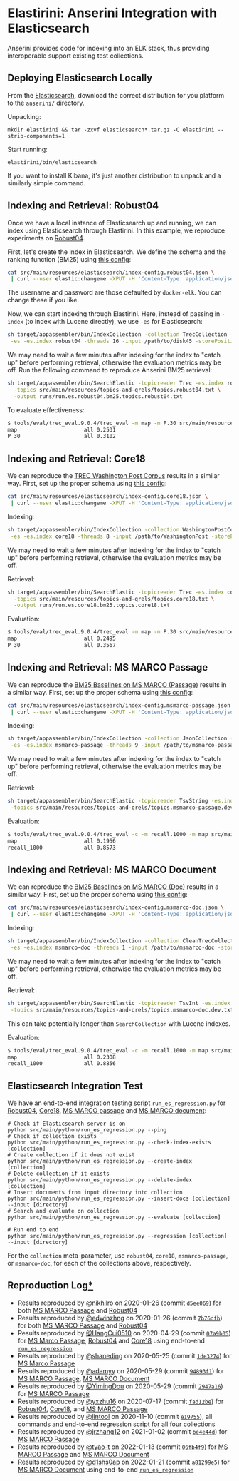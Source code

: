 # Elastirini: Anserini Integration with Elasticsearch

Anserini provides code for indexing into an ELK stack, thus providing interoperable support existing test collections.

## Deploying Elasticsearch Locally

From the [Elasticsearch](http://elastic.co/start), download the correct distribution for you platform to the `anserini/` directory. 

Unpacking:

```
mkdir elastirini && tar -zxvf elasticsearch*.tar.gz -C elastirini --strip-components=1
```

Start running:

```
elastirini/bin/elasticsearch
```

If you want to install Kibana, it's just another distribution to unpack and a similarly simple command.

## Indexing and Retrieval: Robust04

Once we have a local instance of Elasticsearch up and running, we can index using Elasticsearch through Elastirini.
In this example, we reproduce experiments on [Robust04](regressions-robust04.md).

First, let's create the index in Elasticsearch.
We define the schema and the ranking function (BM25) using [this config](../src/main/resources/elasticsearch/index-config.robust04.json):

```bash
cat src/main/resources/elasticsearch/index-config.robust04.json \
 | curl --user elastic:changeme -XPUT -H 'Content-Type: application/json' 'localhost:9200/robust04' -d @-
```

The username and password are those defaulted by `docker-elk`. You can change these if you like.

Now, we can start indexing through Elastirini.
Here, instead of passing in `-index` (to index with Lucene directly), we use `-es` for Elasticsearch:

```bash
sh target/appassembler/bin/IndexCollection -collection TrecCollection -generator DefaultLuceneDocumentGenerator \
 -es -es.index robust04 -threads 16 -input /path/to/disk45 -storePositions -storeDocvectors -storeRaw
```

We may need to wait a few minutes after indexing for the index to "catch up" before performing retrieval, otherwise the evaluation metrics may be off.
Run the following command to reproduce Anserini BM25 retrieval:

```bash
sh target/appassembler/bin/SearchElastic -topicreader Trec -es.index robust04 \
  -topics src/main/resources/topics-and-qrels/topics.robust04.txt \
  -output runs/run.es.robust04.bm25.topics.robust04.txt
```

To evaluate effectiveness:

```bash
$ tools/eval/trec_eval.9.0.4/trec_eval -m map -m P.30 src/main/resources/topics-and-qrels/qrels.robust04.txt runs/run.es.robust04.bm25.topics.robust04.txt
map                   	all	0.2531
P_30                  	all	0.3102
```

## Indexing and Retrieval: Core18

We can reproduce the [TREC Washington Post Corpus](regressions-core18.md) results in a similar way.
First, set up the proper schema using [this config](../src/main/resources/elasticsearch/index-config.core18.json):

```bash
cat src/main/resources/elasticsearch/index-config.core18.json \
 | curl --user elastic:changeme -XPUT -H 'Content-Type: application/json' 'localhost:9200/core18' -d @-
```

Indexing:

```bash
sh target/appassembler/bin/IndexCollection -collection WashingtonPostCollection -generator WashingtonPostGenerator \
 -es -es.index core18 -threads 8 -input /path/to/WashingtonPost -storePositions -storeDocvectors -storeContents
```

We may need to wait a few minutes after indexing for the index to "catch up" before performing retrieval, otherwise the evaluation metrics may be off.

Retrieval:

```bash
sh target/appassembler/bin/SearchElastic -topicreader Trec -es.index core18 \
  -topics src/main/resources/topics-and-qrels/topics.core18.txt \
  -output runs/run.es.core18.bm25.topics.core18.txt
```

Evaluation:

```bash
$ tools/eval/trec_eval.9.0.4/trec_eval -m map -m P.30 src/main/resources/topics-and-qrels/qrels.core18.txt runs/run.es.core18.bm25.topics.core18.txt
map                   	all	0.2495
P_30                  	all	0.3567
```

## Indexing and Retrieval: MS MARCO Passage

We can reproduce the [BM25 Baselines on MS MARCO (Passage)](experiments-msmarco-passage.md) results in a similar way.
First, set up the proper schema using [this config](../src/main/resources/elasticsearch/index-config.msmarco-passage.json):

```bash
cat src/main/resources/elasticsearch/index-config.msmarco-passage.json \
 | curl --user elastic:changeme -XPUT -H 'Content-Type: application/json' 'localhost:9200/msmarco-passage' -d @-
```

Indexing:

```bash
sh target/appassembler/bin/IndexCollection -collection JsonCollection -generator DefaultLuceneDocumentGenerator \
 -es -es.index msmarco-passage -threads 9 -input /path/to/msmarco-passage -storePositions -storeDocvectors -storeRaw
```

We may need to wait a few minutes after indexing for the index to "catch up" before performing retrieval, otherwise the evaluation metrics may be off.

Retrieval:

```bash
sh target/appassembler/bin/SearchElastic -topicreader TsvString -es.index msmarco-passage \
 -topics src/main/resources/topics-and-qrels/topics.msmarco-passage.dev-subset.txt -output runs/run.es.msmacro-passage.txt
```

Evaluation:

```bash
$ tools/eval/trec_eval.9.0.4/trec_eval -c -m recall.1000 -m map src/main/resources/topics-and-qrels/qrels.msmarco-passage.dev-subset.txt runs/run.es.msmacro-passage.txt
map                   	all	0.1956
recall_1000           	all	0.8573
```

## Indexing and Retrieval: MS MARCO Document

We can reproduce the [BM25 Baselines on MS MARCO (Doc)](experiments-msmarco-doc.md) results in a similar way.
First, set up the proper schema using [this config](../src/main/resources/elasticsearch/index-config.msmarco-doc.json):

```bash
cat src/main/resources/elasticsearch/index-config.msmarco-doc.json \
 | curl --user elastic:changeme -XPUT -H 'Content-Type: application/json' 'localhost:9200/msmarco-doc' -d @-
```

Indexing:

```bash
sh target/appassembler/bin/IndexCollection -collection CleanTrecCollection -generator DefaultLuceneDocumentGenerator \
 -es -es.index msmarco-doc -threads 1 -input /path/to/msmarco-doc -storePositions -storeDocvectors -storeRaw
```

We may need to wait a few minutes after indexing for the index to "catch up" before performing retrieval, otherwise the evaluation metrics may be off.

Retrieval:

```bash
sh target/appassembler/bin/SearchElastic -topicreader TsvInt -es.index msmarco-doc \
 -topics src/main/resources/topics-and-qrels/topics.msmarco-doc.dev.txt -output runs/run.es.msmacro-doc.txt
```

This can take potentially longer than `SearchCollection` with Lucene indexes.

Evaluation:

```bash
$ tools/eval/trec_eval.9.0.4/trec_eval -c -m recall.1000 -m map src/main/resources/topics-and-qrels/qrels.msmarco-doc.dev.txt runs/run.es.msmacro-doc.txt
map                   	all	0.2308
recall_1000           	all	0.8856
```

## Elasticsearch Integration Test

We have an end-to-end integration testing script `run_es_regression.py` for [Robust04](regressions-robust04.md), [Core18](regressions-core18.md), [MS MARCO passage](regressions-msmarco-passage.md) and [MS MARCO document](regressions-msmarco-doc.md):

```
# Check if Elasticsearch server is on
python src/main/python/run_es_regression.py --ping
# Check if collection exists
python src/main/python/run_es_regression.py --check-index-exists [collection]
# Create collection if it does not exist
python src/main/python/run_es_regression.py --create-index [collection]
# Delete collection if it exists
python src/main/python/run_es_regression.py --delete-index [collection]
# Insert documents from input directory into collection
python src/main/python/run_es_regression.py --insert-docs [collection] --input [directory]
# Search and evaluate on collection
python src/main/python/run_es_regression.py --evaluate [collection]

# Run end to end
python src/main/python/run_es_regression.py --regression [collection] --input [directory]
```

For the `collection` meta-parameter, use `robust04`, `core18`, `msmarco-passage`, or `msmarco-doc`, for each of the collections above, respectively.

## Reproduction Log[*](reproducibility.md)

+ Results reproduced by [@nikhilro](https://github.com/nikhilro) on 2020-01-26 (commit [`d5ee069`](https://github.com/castorini/anserini/commit/d5ee069399e6a306d7685bda756c1f19db721156)) for both [MS MARCO Passage](experiments-msmarco-passage.md) and [Robust04](regressions-robust04.md)
+ Results reproduced by [@edwinzhng](https://github.com/edwinzhng) on 2020-01-26 (commit [`7b76dfb`](https://github.com/castorini/anserini/commit/7b76dfbea7e0c01a3a5dc13e74f54852c780ec9b)) for both [MS MARCO Passage](experiments-msmarco-passage.md) and [Robust04](regressions-robust04.md)
+ Results reproduced by [@HangCui0510](https://github.com/HangCui0510) on 2020-04-29 (commit [`07a9b05`](https://github.com/castorini/anserini/commit/07a9b053173637e15be79de4e7fce4d5a93d04fe)) for [MS Marco Passage](regressions-msmarco-passage.md), [Robust04](regressions-robust04.md) and [Core18](regressions-core18.md) using end-to-end [`run_es_regression`](../src/main/python/run_es_regression.py)
+ Results reproduced by [@shaneding](https://github.com/shaneding) on 2020-05-25 (commit [`1de3274`](https://github.com/castorini/anserini/commit/1de3274b057a63382534c5277ffcd772c3fc0d43)) for [MS Marco Passage](regressions-msmarco-passage.md)
+ Results reproduced by [@adamyy](https://github.com/adamyy) on 2020-05-29 (commit [`94893f1`](https://github.com/castorini/anserini/commit/94893f170e047d77c3ef5b8b995d7fbdd13f4298)) for [MS MARCO Passage](regressions-msmarco-passage.md), [MS MARCO Document](experiments-msmarco-doc.md)
+ Results reproduced by [@YimingDou](https://github.com/YimingDou) on 2020-05-29 (commit [`2947a16`](https://github.com/castorini/anserini/commit/2947a1622efae35637b83e321aba8e6fccd43489)) for [MS MARCO Passage](regressions-msmarco-passage.md)
+ Results reproduced by [@yxzhu16](https://github.com/yxzhu16) on 2020-07-17 (commit [`fad12be`](https://github.com/castorini/anserini/commit/fad12be2e37a075100707c3a674eb67bc0aa57ef)) for [Robust04](regressions-robust04.md), [Core18](regressions-core18.md), and [MS MARCO Passage](regressions-msmarco-passage.md)
+ Results reproduced by [@lintool](https://github.com/lintool) on 2020-11-10 (commit [`e19755`](https://github.com/castorini/anserini/commit/e19755b5fa976127830597bc9fbca203b9f5ad24)), all commands and end-to-end regression script for all four collections
+ Results reproduced by [@jrzhang12](https://github.com/jrzhang12) on 2021-01-02 (commit [`be4e44d`](https://github.com/castorini/anserini/commit/02c52ee606ba0ebe32c130af1e26d24d8f10566a)) for [MS MARCO Passage](regressions-msmarco-passage.md)
+ Results reproduced by [@tyao-t](https://github.com/tyao-t) on 2022-01-13 (commit [`06fb4f9`](https://github.com/castorini/anserini/commit/06fb4f9947ff2167c276d8893287453af7680786)) for [MS MARCO Passage](regressions-msmarco-passage.md) and [MS MARCO Document](regressions-msmarco-doc.md)
+ Results reproduced by [@d1shs0ap](https://github.com/d1shs0ap) on 2022-01-21 (commit [`a81299e5`](https://github.com/castorini/anserini/commit/a81299e59eff24512d635e0d49fba6e373286469)) for [MS MARCO Document](regressions-msmarco-doc.md) using end-to-end [`run_es_regression`](../src/main/python/run_es_regression.py)
